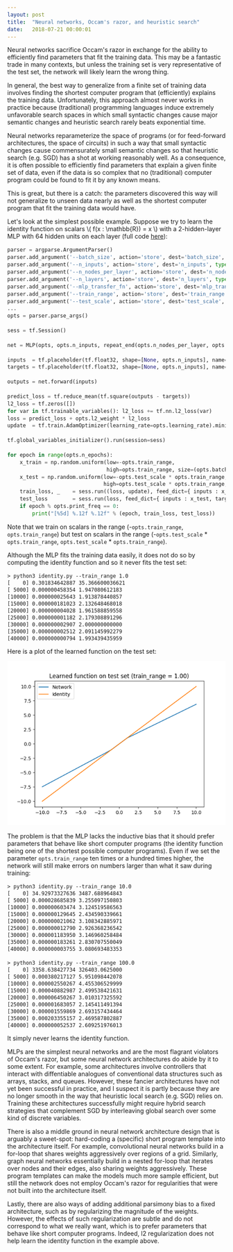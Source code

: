 ```yaml
---
layout: post
title:  "Neural networks, Occam's razor, and heuristic search"
date:   2018-07-21 00:00:01
---
```

Neural networks sacrifice Occam's razor in exchange for the ability to
efficiently find parameters that fit the training data.  This may be a
fantastic trade in many contexts, but unless the training set is very
representative of the test set, the network will likely learn the
wrong thing.

In general, the best way to generalize from a finite set of training
data involves finding the shortest computer program that (efficiently)
explains the training data. Unfortunately, this approach almost never
works in practice because (traditional) programming languages induce
extremely unfavorable search spaces in which small syntactic changes
cause major semantic changes and heuristic search rarely beats
exponential time.

Neural networks reparameterize the space of programs (or for
feed-forward architectures, the space of circuits) in such a way that
small syntactic changes cause commensurately small semantic changes so
that heuristic search (e.g. SGD) has a shot at working reasonably
well.  As a consequence, it is often possible to efficiently find
parameters that explain a given finite set of data, even if the data
is so complex that no (traditional) computer program could be found to
fit it by any known means.

This is great, but there is a catch: the parameters discovered this
way will not generalize to unseen data nearly as well as the shortest
computer program that fit the training data would have.

Let's look at the simplest possible example. Suppose we try to learn the identity
function on scalars \\( f(x : \mathbb{R}) = x \\) with a
2-hidden-layer MLP with 64 hidden units on each layer (full code [here](https://github.com/dselsam/identity)):

```python
parser = argparse.ArgumentParser()
parser.add_argument('--batch_size', action='store', dest='batch_size', type=int, default=128)
parser.add_argument('--n_inputs', action='store', dest='n_inputs', type=int, default=1)
parser.add_argument('--n_nodes_per_layer', action='store', dest='n_nodes_per_layer', type=int, default=64)
parser.add_argument('--n_layers', action='store', dest='n_layers', type=int, default=2)
parser.add_argument('--mlp_transfer_fn', action='store', dest='mlp_transfer_fn', type=str, default="relu")
parser.add_argument('--train_range', action='store', dest='train_range', type=float, default=1.0)
parser.add_argument('--test_scale', action='store', dest='test_scale', type=float, default=10.0)
...
opts = parser.parse_args()

sess = tf.Session()

net = MLP(opts, opts.n_inputs, repeat_end(opts.n_nodes_per_layer, opts.n_layers, opts.n_inputs), name="net")

inputs  = tf.placeholder(tf.float32, shape=[None, opts.n_inputs], name='inputs')
targets = tf.placeholder(tf.float32, shape=[None, opts.n_inputs], name='outputs')

outputs = net.forward(inputs)

predict_loss = tf.reduce_mean(tf.square(outputs - targets))
l2_loss = tf.zeros([])
for var in tf.trainable_variables(): l2_loss += tf.nn.l2_loss(var)
loss = predict_loss + opts.l2_weight * l2_loss
update  = tf.train.AdamOptimizer(learning_rate=opts.learning_rate).minimize(loss)

tf.global_variables_initializer().run(session=sess)

for epoch in range(opts.n_epochs):
    x_train = np.random.uniform(low=-opts.train_range,
                                high=opts.train_range, size=(opts.batch_size, opts.n_inputs))
    x_test = np.random.uniform(low=-opts.test_scale * opts.train_range,
                               high=opts.test_scale * opts.train_range, size=(opts.batch_size, opts.n_inputs))
    train_loss, _    = sess.run((loss, update), feed_dict={ inputs : x_train, targets : x_train })
    test_loss        = sess.run(loss, feed_dict={ inputs : x_test, targets : x_test })
    if epoch % opts.print_freq == 0:
        print("[%5d] %.12f %.12f" % (epoch, train_loss, test_loss))
```
Note that we train on scalars in the range (-`opts.train_range`, `opts.train_range`) but test on
scalars in the range (-`opts.test_scale` * `opts.train_range`, `opts.test_scale` * `opts.train_range`).

Although the MLP fits the training data easily, it does not do so by computing the identity function and so it never fits the test set:
```
> python3 identity.py --train_range 1.0
[    0] 0.301834642887 35.366600036621
[ 5000] 0.000000458354 1.947080612183
[10000] 0.000000025643 1.913878440857
[15000] 0.000000181023 2.132648468018
[20000] 0.000000004028 1.961588859558
[25000] 0.000000001182 2.179308891296
[30000] 0.000000002907 2.000000000000
[35000] 0.000000002512 2.091145992279
[40000] 0.000000000794 1.993439435959
```

Here is a plot of the learned function on the test set:

<center>
<img src="/assets/images/identity/test_train_range=1.png" style="width:600px;">
</center>

The problem is that the MLP lacks the inductive bias that it should
prefer parameters that behave like short computer programs (the
identity function being one of the shortest possible computer
programs). Even if we set the parameter `opts.train_range` ten times
or a hundred times higher, the network will still make errors on
numbers larger than what it saw during training:

```
> python3 identity.py --train_range 10.0
[    0] 34.92973327636 3487.688964843
[ 5000] 0.000028685839 3.255097150803
[10000] 0.000000603474 3.124519586563
[15000] 0.000000129645 2.434590339661
[20000] 0.000000021062 3.108342885971
[25000] 0.000000012790 2.926368236542
[30000] 0.000001183950 3.146960258484
[35000] 0.000000183261 2.830707550049
[40000] 0.000000003755 3.080693483353

> python3 identity.py --train_range 100.0
[    0] 3358.638427734 326403.0625000
[ 5000] 0.000380217127 5.951098442078
[10000] 0.000002550267 4.455306529999
[15000] 0.000040882987 2.499538421631
[20000] 0.000006450267 3.010317325592
[25000] 0.000001683057 2.145411491394
[30000] 0.000001559869 2.693157434464
[35000] 0.000203355157 2.469587802887
[40000] 0.000000052537 2.609251976013
```

It simply never learns the identity function.

MLPs are the simplest neural networks and are the most flagrant
violators of Occam's razor, but some neural network architectures do
abide by it to some extent. For example, some architectures involve
controllers that interact with diffentiable analogues of conventional
data structures such as arrays, stacks, and queues. However, these
fancier architectures have not yet been successful in practice, and I
suspect it is partly because they are no longer smooth in the way that
heuristic local search (e.g. SGD) relies on. Training these
architectures successfully might require hybrid search strategies that
complement SGD by interleaving global search over some kind of
discrete variables.

There is also a middle ground in neural network architecture design
that is arguably a sweet-spot: hard-coding a (specific) short program
template into the architecture itself. For example, convolutional
neural networks build in a for-loop that shares weights aggressively
over regions of a grid. Similarly, graph neural networks essentially
build in a nested for-loop that iterates over nodes and their edges,
also sharing weights aggressively. These program templates can make
the models much more sample efficient, but still the network does not
employ Occam's razor for regularities that were not built into the
architecture itself.

Lastly, there are also ways of adding additional parsimony bias to a
fixed architecture, such as by regularizing the magnitude of the
weights. However, the effects of such regularization are subtle and do
not correspond to what we really want, which is to prefer parameters
that behave like short computer programs. Indeed, l2 regularization
does not help learn the identity function in the example above.
